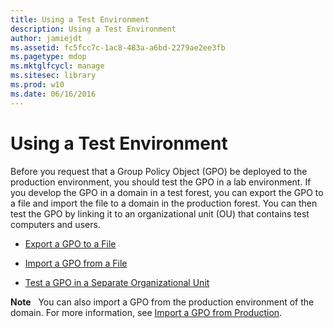 ```yaml
---
title: Using a Test Environment
description: Using a Test Environment
author: jamiejdt
ms.assetid: fc5fcc7c-1ac8-483a-a6bd-2279ae2ee3fb
ms.pagetype: mdop
ms.mktglfcycl: manage
ms.sitesec: library
ms.prod: w10
ms.date: 06/16/2016
---
```



# Using a Test Environment


Before you request that a Group Policy Object (GPO) be deployed to the production environment, you should test the GPO in a lab environment. If you develop the GPO in a domain in a test forest, you can export the GPO to a file and import the file to a domain in the production forest. You can then test the GPO by linking it to an organizational unit (OU) that contains test computers and users.

-   [Export a GPO to a File](export-a-gpo-to-a-file.md)

-   [Import a GPO from a File](import-a-gpo-from-a-file-ed.md)

-   [Test a GPO in a Separate Organizational Unit](test-a-gpo-in-a-separate-organizational-unit-agpm40.md)

**Note**  
You can also import a GPO from the production environment of the domain. For more information, see [Import a GPO from Production](import-a-gpo-from-production-agpm40-ed.md).

 

 

 





